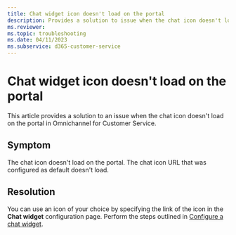 ```yaml
---
title: Chat widget icon doesn't load on the portal
description: Provides a solution to issue when the chat icon doesn't load on the portal in Dynamics 365 Omnichannel for Customer Service.
ms.reviewer: 
ms.topic: troubleshooting
ms.date: 04/11/2023
ms.subservice: d365-customer-service
---
```


# Chat widget icon doesn't load on the portal

This article provides a solution to an issue when the chat icon doesn't load on the portal in Omnichannel for Customer Service.

## Symptom

The chat icon doesn't load on the portal. The chat icon URL that was configured as default doesn't load.

## Resolution

You can use an icon of your choice by specifying the link of the icon in the **Chat widget** configuration page. Perform the steps outlined in [Configure a chat widget](add-chat-widget.md#configure-a-chat-widget).
